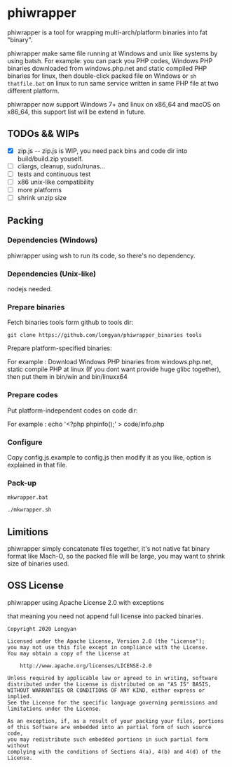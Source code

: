 # phiwrapper

phiwrapper is a tool for wrapping multi-arch/platform binaries into fat "binary".

phiwrapper make same file running at Windows and unix like systems by using batsh. For example: you can pack you PHP codes, Windows PHP binaries downloaded from windows.php.net and static compiled PHP binaries for linux, then double-click packed file on Windows or `sh thatfile.bat` on linux to run same service written in same PHP file at two different platform.

phiwrapper now support Windows 7+ and linux on x86_64 and macOS on x86_64, this support list will be extend in future.

## TODOs && WIPs

- [x] zip.js -- zip.js is WIP, you need pack bins and code dir into build/build.zip youself.
- [ ] cliargs, cleanup, sudo/runas...
- [ ] tests and continuous test
- [ ] x86 unix-like compatibility
- [ ] more platforms
- [ ] shrink unzip size

## Packing

### Dependencies (Windows)

phiwrapper using wsh to run its code, so there's no dependency.

### Dependencies (Unix-like)

nodejs needed.

### Prepare binaries

Fetch binaries tools form github to tools dir:
```
git clone https://github.com/longyan/phiwrapper_binaries tools
```

Prepare platform-specified binaries:

For example : Download Windows PHP binaries from windows.php.net, static compile PHP at linux (If you dont want provide huge glibc together), then put them in bin/win and bin/linuxx64

### Prepare codes

Put platform-independent codes on code dir:

For example : echo '<?php phpinfo();' > code/info.php

### Configure

Copy config.js.example to config.js then modify it as you like, option is explained in that file.

### Pack-up

```batsh
mkwrapper.bat
```
```bash
./mkwrapper.sh
```

## Limitions

phiwrapper simply concatenate files together, it's not native fat binary format like Mach-O, so the packed file will be large, you may want to shrink size of binaries used.

## OSS License

phiwrapper using Apache License 2.0 with exceptions

that meaning you need not append full license into packed binaries.

```
Copyright 2020 Longyan

Licensed under the Apache License, Version 2.0 (the "License");
you may not use this file except in compliance with the License.
You may obtain a copy of the License at

    http://www.apache.org/licenses/LICENSE-2.0

Unless required by applicable law or agreed to in writing, software
distributed under the License is distributed on an "AS IS" BASIS,
WITHOUT WARRANTIES OR CONDITIONS OF ANY KIND, either express or implied.
See the License for the specific language governing permissions and
limitations under the License.

As an exception, if, as a result of your packing your files, portions
of this Software are embedded into an partial form of such source code,
you may redistribute such embedded portions in such partial form without
complying with the conditions of Sections 4(a), 4(b) and 4(d) of the License.
```
